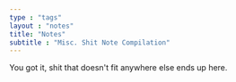 ```yaml
---
type : "tags"
layout : "notes"
title: "Notes"
subtitle : "Misc. Shit Note Compilation"
---
```


You got it, shit that doesn't fit anywhere else ends up here.